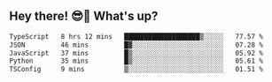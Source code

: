 ## Hey there! 😎👋 What's up?

<!--START_SECTION:waka-->

```txt
TypeScript   8 hrs 12 mins   ███████████████████▒░░░░░   77.57 %
JSON         46 mins         █▓░░░░░░░░░░░░░░░░░░░░░░░   07.28 %
JavaScript   37 mins         █▒░░░░░░░░░░░░░░░░░░░░░░░   05.92 %
Python       35 mins         █▒░░░░░░░░░░░░░░░░░░░░░░░   05.61 %
TSConfig     9 mins          ▒░░░░░░░░░░░░░░░░░░░░░░░░   01.51 %
```

<!--END_SECTION:waka-->
